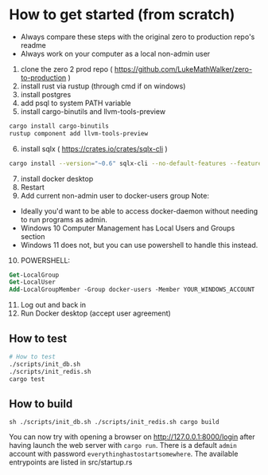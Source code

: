 # How to get started (from scratch)

- Always compare these steps with the original zero to production repo's readme
- Always work on your computer as a local non-admin user

1. clone the zero 2 prod repo ( https://github.com/LukeMathWalker/zero-to-production )
2. install rust via rustup (through cmd if on windows)
3. install postgres
4. add psql to system PATH variable
5. install cargo-binutils and llvm-tools-preview
```sh
cargo install cargo-binutils
rustup component add llvm-tools-preview
```
6. install sqlx ( https://crates.io/crates/sqlx-cli )
```sh
cargo install --version="~0.6" sqlx-cli --no-default-features --features rustls,postgres
```
7. install docker desktop
8. Restart
9. Add current non-admin user to docker-users group
Note: 
- Ideally you'd want to be able to access docker-daemon without needing to run programs as admin.
- Windows 10 Computer Management has Local Users and Groups section
- Windows 11 does not, but you can use powershell to handle this instead.
10. POWERSHELL:
```ps
Get-LocalGroup
Get-LocalUser
Add-LocalGroupMember -Group docker-users -Member YOUR_WINDOWS_ACCOUNT
```
11. Log out and back in
12. Run Docker desktop (accept user agreement)

## How to test
```sh
# How to test
./scripts/init_db.sh
./scripts/init_redis.sh
cargo test
```

## How to build
``sh
./scripts/init_db.sh
./scripts/init_redis.sh
cargo build
``

You can now try with opening a browser on http://127.0.0.1:8000/login after having launch the web server with `cargo run`.
There is a default `admin` account with password `everythinghastostartsomewhere`. The available entrypoints are listed in src/startup.rs


